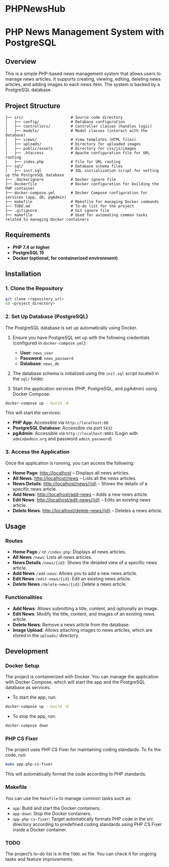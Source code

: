 # PHPNewsHub

# PHP News Management System with PostgreSQL

## Overview

This is a simple PHP-based news management system that allows users to manage news articles. It supports creating, viewing, editing, deleting news articles, and adding images to each news item. The system is backed by a PostgreSQL database.

## Project Structure

```
├── src/                     # Source code directory
│   ├── config/              # Database configuration
│   ├── controllers/         # Controller classes (handles logic)
│   ├── models/              # Model classes (interact with the database)
│   ├── views/               # View templates (HTML files)
│   ├── uploads/             # Directory for uploaded images
│   ├── public/assets        # Directory for css/js/images
│   ├── .htaccess            # Apache configuration file for URL routing
│   ├── index.php            # File for URL routing
├── sql/                     # Database schema files
│   ├── init.sql             # SQL initialization script for setting up the PostgreSQL database
├── .dockerignore            # Docker ignore file
├── Dockerfile               # Docker configuration for building the PHP container
├── docker-compose.yml       # Docker Compose configuration for services (app, db, pgAdmin)
├── makefile                 # Makefile for managing Docker commands
├── TODO.md                  # To-do list for the project
├── .gitignore               # Git ignore file
├── makefile                 # Used for automating common tasks related to managing Docker containers
```

## Requirements

- **PHP 7.4 or higher**
- **PostgreSQL 15**
- **Docker (optional, for containerized environment)**

## Installation

### 1. Clone the Repository

```bash
git clone <repository_url>
cd <project_directory>
```

### 2. Set Up Database (PostgreSQL)

The PostgreSQL database is set up automatically using Docker.

1. Ensure you have PostgreSQL set up with the following credentials (configured in `docker-compose.yml`):

   - **User**: `news_user`
   - **Password**: `news_password`
   - **Database**: `news_db`

2. The database schema is initialized using the `init.sql` script located in the `sql/` folder.

3. Start the application services (PHP, PostgreSQL, and pgAdmin) using Docker Compose:

```bash
docker-compose up --build -d
```

This will start the services:

- **PHP App**: Accessible via `http://localhost:80`
- **PostgreSQL Database**: Accessible via port `5432`
- **pgAdmin**: Accessible via `http://localhost:8001` (Login with `admin@admin.org` and password `admin_password`)

### 3. Access the Application

Once the application is running, you can access the following:

- **Home Page**: [http://localhost](http://localhost) – Displays all news articles.
- **All News**: [http://localhost/news](http://localhost/news) – Lists all the news articles.
- **News Details**: [http://localhost/news/{id}](http://localhost/news/{id}) – Shows the details of a specific news article.
- **Add News**: [http://localhost/add-news](http://localhost/add-news) – Adds a new news article.
- **Edit News**: [http://localhost/edit-news/{id}](http://localhost/edit-news/{id}) – Edits an existing news article.
- **Delete News**: [http://localhost/delete-news/{id}](http://localhost/delete-news/{id}) – Deletes a news article.

## Usage

### Routes

- **Home Page** `/` or `/index.php`: Displays all news articles.
- **All News** `/news`: Lists all news articles.
- **News Details** `/news/{id}`: Shows the detailed view of a specific news article.
- **Add News** `/add-news`: Allows you to add a new news article.
- **Edit News** `/edit-news/{id}`: Edit an existing news article.
- **Delete News** `/delete-news/{id}`: Delete a news article.

### Functionalities

- **Add News**: Allows submitting a title, content, and optionally an image.
- **Edit News**: Modify the title, content, and images of an existing news article.
- **Delete News**: Remove a news article from the database.
- **Image Upload**: Allows attaching images to news articles, which are stored in the `uploads/` directory.

## Development

### Docker Setup

The project is containerized with Docker. You can manage the application with Docker Compose, which will start the app and the PostgreSQL database as services.

- To start the app, run:

```bash
docker-compose up --build -d
```

- To stop the app, run:

```bash
docker-compose down
```

### PHP CS Fixer

The project uses PHP CS Fixer for maintaining coding standards. To fix the code, run:

```bash
make app-php-cs-fixer
```

This will automatically format the code according to PHP standards.

### Makefile

You can use the `Makefile` to manage common tasks such as:

- `app`: Build and start the Docker containers.
- `app-down`: Stop the Docker containers.
- `app-php-cs-fixer`: Target automatically formats PHP code in the src directory according to predefined coding standards using PHP CS Fixer inside a Docker container.

### TODO

The project’s to-do list is in the `TODO.md` file. You can check it for ongoing tasks and feature improvements.

